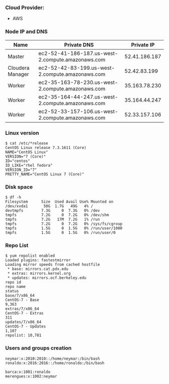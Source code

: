 ### Cloud Provider:

* AWS



### Node IP and DNS

| Name  | Private DNS | Private IP |
| ------------- | ------------- | ------------- |
| Master | ec2-52-41-186-187.us-west-2.compute.amazonaws.com |52.41.186.187 |
| Cloudera Manager  | ec2-52-42-83-199.us-west-2.compute.amazonaws.com  |52.42.83.199  |
| Worker  | ec2-35-163-78-230.us-west-2.compute.amazonaws.com |35.163.78.230 |
| Worker | ec2-35-164-44-247.us-west-2.compute.amazonaws.com |35.164.44.247  |
| Worker  | ec2-52-33-157-106.us-west-2.compute.amazonaws.com  |52.33.157.106 |


### Linux version

```
$ cat /etc/*release
CentOS Linux release 7.3.1611 (Core)
NAME="CentOS Linux"
VERSION="7 (Core)"
ID="centos"
ID_LIKE="rhel fedora"
VERSION_ID="7"
PRETTY_NAME="CentOS Linux 7 (Core)"
```

### Disk space

```
$ df -h
Filesystem      Size  Used Avail Use% Mounted on
/dev/xvda1       50G  1.7G   49G   4% /
devtmpfs        7.3G     0  7.3G   0% /dev
tmpfs           7.2G     0  7.2G   0% /dev/shm
tmpfs           7.2G   17M  7.2G   1% /run
tmpfs           7.2G     0  7.2G   0% /sys/fs/cgroup
tmpfs           1.5G     0  1.5G   0% /run/user/1000
tmpfs           1.5G     0  1.5G   0% /run/user/0
```

### Repo List

```
$ yum repolist enabled
Loaded plugins: fastestmirror
Loading mirror speeds from cached hostfile
 * base: mirrors.cat.pdx.edu
 * extras: mirrors.kernel.org
 * updates: mirrors.ocf.berkeley.edu
repo id                                                                                                            repo name                                                                                                            status
base/7/x86_64                                                                                                      CentOS-7 - Base                                                                                                      9,363
extras/7/x86_64                                                                                                    CentOS-7 - Extras                                                                                                      311
updates/7/x86_64                                                                                                   CentOS-7 - Updates                                                                                                   1,107
repolist: 10,781
```


### Users and groups creation

```
neymar:x:2010:2010::/home/neymar:/bin/bash
ronaldo:x:2016:2016::/home/ronaldo:/bin/bash
```

```
barca:x:1001:ronaldo
merengues:x:1002:neymar

```

